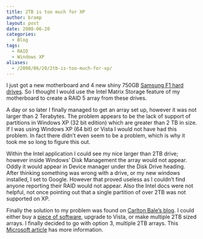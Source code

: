 ```yaml
---
title: 2TB is too much for XP
author: bramp
layout: post
date: 2008-06-20
categories:
  - Blog
tags:
  - RAID
  - Windows XP
aliases:
  - /2008/06/20/2tb-is-too-much-for-xp/
---
```

I just got a new motherboard and 4 new shiny 750GB [Samsung F1 hard drives][1]. So I thought I would use the Intel Matrix Storage feature of my motherboard to create a RAID 5 array from these drives.

A day or so later I finally managed to get an array set up, however it was not larger than 2 Terabytes. The problem appears to be the lack of support of partitions in Windows XP (32 bit edition) which are greater than 2 TB in size. If I was using Windows XP (64 bit) or Vista I would not have had this problem. In fact there didn&#8217;t even seem to be a problem, which is why it took me so long to figure this out.

Within the Intel application I could see my nice larger than 2TB drive; however inside Windows&#8217; Disk Management the array would not appear. Oddly it would appear in Device manager under the Disk Drive heading. After thinking something was wrong with a drive, or my new windows installed, I set to Google. However that proved useless as I couldn&#8217;t find anyone reporting their RAID would not appear. Also the Intel docs were not helpful, not once pointing out that a single partition of over 2TB was not supported on XP.

Finally the solution to my problem was found on [Carlton Bale&#8217;s blog][2]. I could either buy a [piece of software][3], upgrade to Vista, or make multiple 2TB sized arrays. I finally decided to go with option 3, multiple 2TB arrays. This [Microsoft article][4] has more information.

 [1]: http://www.samsung.com/global/business/hdd/productmodel.do?type=61&subtype=63&model_cd=248
 [2]: http://www.carltonbale.com/2007/05/how-to-break-the-2tb-2-terabyte-file-system-limit/
 [3]: http://www.mediafour.com/products/gptmounter/
 [4]: http://www.microsoft.com/whdc/device/storage/LUN_SP1.
 